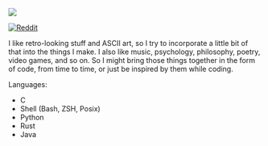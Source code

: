 ![](https://github-readme-stats.vercel.app/api/top-langs/?username=sirkhancision&theme=onedark&hide_border=true&include_all_commits=false&count_private=false&layout=compact "")

[![Reddit](https://img.shields.io/badge/Reddit-%23FF4500.svg?logo=Reddit&logoColor=white)](https://reddit.com/user/spectronoid97)

I like retro-looking stuff and ASCII art, so I try to incorporate a little bit of that into the things I make. I also like music, psychology, philosophy, poetry, video games, and so on. So I might bring those things together in the form of code, from time to time, or just be inspired by them while coding.

Languages:
- C
- Shell (Bash, ZSH, Posix)
- Python
- Rust
- Java
